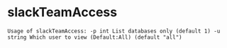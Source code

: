 # slackTeamAccess
`Usage of slackTeamAccess:
  -p int
    	List databases only (default 1)
  -u string
    	Which user to view (Default:All) (default "all")`
        